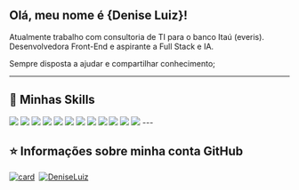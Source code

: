## Olá, meu nome é <strong>{Denise Luiz}!</strong>

Atualmente trabalho com consultoria de TI para o banco Itaú (everis). 
Desenvolvedora Front-End e aspirante a Full Stack e IA.

Sempre disposta a ajudar e compartilhar conhecimento;

----

## 🚀 Minhas Skills
<img src="https://img.shields.io/badge/JavaScript-F7DF1E?style=for-the-badge&logo=javascript&logoColor=black" /> 
<img src="https://img.shields.io/badge/HTML5-E34F26?style=for-the-badge&logo=html5&logoColor=white" /> <img src="https://img.shields.io/badge/CSS-239120?&style=for-the-badge&logo=css3&logoColor=white" /> <img src="https://img.shields.io/badge/C-00599C?style=for-the-badge&logo=c&logoColor=white" /> <img src="	https://img.shields.io/badge/C%23-239120?style=for-the-badge&logo=c-sharp&logoColor=white" /> <img src="https://img.shields.io/badge/TypeScript-007ACC?style=for-the-badge&logo=typescript&logoColor=white" /> <img src="https://img.shields.io/badge/Node.js-43853D?style=for-the-badge&logo=node.js&logoColor=white" /> <img src="https://img.shields.io/badge/Java-ED8B00?style=for-the-badge&logo=java&logoColor=white" /> <img src="https://img.shields.io/badge/Angular-DD0031?style=for-the-badge&logo=angular&logoColor=white" /> <img src="https://img.shields.io/badge/AngularJS-E23237?style=for-the-badge&logo=angularjs&logoColor=white" /> <img src="https://img.shields.io/badge/Spring-6DB33F?style=for-the-badge&logo=spring&logoColor=white" /> <img src="https://img.shields.io/badge/Amazon_AWS-232F3E?style=for-the-badge&logo=amazon-aws&logoColor=white" />
---

## ⭐ Informações sobre minha conta GitHub
[![card](https://github-readme-stats.vercel.app/api?username=DeniseLuiz&theme=dracula)](https://github.com/DeniseLuiz/)&nbsp;
[![DeniseLuiz](https://github-readme-stats.vercel.app/api/top-langs/?username=DeniseLuiz&hide=html&layout=compact&theme=dracula)](https://github.com/DeniseLuiz/)
